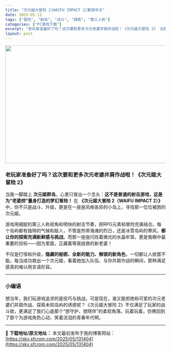 ```yaml
---
title: "次元姬大冒险 2|WAIFU IMPACT 2|繁简中文"
date: 2025-05-11
tags: ["冒险", "射击", "战斗", "探索", "第三人称"]
categories: ["PC游戏下载"]
excerpt: "老玩家准备好了吗？这次要和更多次元老婆并肩作战啦！《次元姬大冒险 2》 当我一脚踏上 次元姬群岛，心里只冒出一个念头：这不是普通的射击游戏，这是为“老婆控”量身打造的梦幻冒险！ 在 《次元姬大冒险 2（WAIFU IMPACT 2）》 中，你不只是战斗、升级，更是在一座座风格各异的小岛上，寻找那一位&hellip;"
layout: post
---
```


<img class="aligncenter size-full wp-image-131405" src="https://sky.sfcrom.com/wp-content/uploads/2025/05/2025051017030281.webp" alt="" width="660" height="370" />
<h3 class="" data-start="0" data-end="41">老玩家准备好了吗？这次要和更多次元老婆并肩作战啦！《次元姬大冒险 2》</h3>
<p class="" data-start="43" data-end="179">当我一脚踏上 <strong data-start="50" data-end="59">次元姬群岛</strong>，心里只冒出一个念头：<strong data-start="70" data-end="103">这不是普通的射击游戏，这是为“老婆控”量身打造的梦幻冒险！</strong> 在 <strong data-start="106" data-end="136">《次元姬大冒险 2（WAIFU IMPACT 2）》</strong> 中，你不只是战斗、升级，更是在一座座风格各异的小岛上，寻找那一位位被困的次元姬。</p>
<p class="" data-start="181" data-end="319">游戏用细腻的第三人称视角和明快的射击节奏，把RPG元素和冒险完美结合。每个岛屿都有独特的气候和敌人，不管是热带海滩的烈日，还是冰雪岛屿的寒风，<strong data-start="252" data-end="270">都让你的探索充满新鲜感与挑战</strong>。而那一座座闪烁着微光的水晶牢笼，更是我眼中最重要的目标——因为里面，正藏着等我拯救的新老婆！</p>
<p class="" data-start="321" data-end="410">不仅是打怪和升级，<strong data-start="330" data-end="352">隐藏的秘密、全新的能力、解锁的新角色</strong>，一切都让人欲罢不能。每当成功救出一个次元姬，看着她加入队伍、与你并肩作战的瞬间，那种满足感真的难以用言语形容。</p>


<hr class="" data-start="412" data-end="415" />

<h3 class="" data-start="417" data-end="426">小编语</h3>
<p class="" data-start="427" data-end="561">想当年，我们玩游戏追求的是技巧与挑战，可是现在，谁又能拒绝和可爱的次元老婆们并肩作战、探索未知岛屿的诱惑呢？《次元姬大冒险 2》不仅满足了玩家的战斗欲，更满足了我们心底那个“想守护、想陪伴”的柔软角落。玩着玩着，仿佛回到了那个为游戏角色心动、笑着流泪的青春年代啊。</p>

---
📖 **下载地址/原文地址：** 本文最初发布于我的博客网站：[https://sky.sfcrom.com/2025/05/131404](https://sky.sfcrom.com/2025/05/131404)
